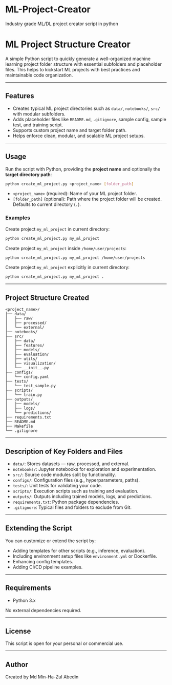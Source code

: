 # ML-Project-Creator
Industry grade ML/DL project creator script in python

# ML Project Structure Creator

A simple Python script to quickly generate a well-organized machine learning project folder structure with essential subfolders and placeholder files. This helps to kickstart ML projects with best practices and maintainable code organization.

---

## Features

- Creates typical ML project directories such as `data/`, `notebooks/`, `src/` with modular subfolders.
- Adds placeholder files like `README.md`, `.gitignore`, sample config, sample test, and training script.
- Supports custom project name and target folder path.
- Helps enforce clean, modular, and scalable ML project setups.

---

## Usage

Run the script with Python, providing the **project name** and optionally the **target directory path**:

```bash
python create_ml_project.py <project_name> [folder_path]
````

* `<project_name>` (required): Name of your ML project folder.
* `[folder_path]` (optional): Path where the project folder will be created. Defaults to current directory (`.`).

### Examples

Create project `my_ml_project` in current directory:

```bash
python create_ml_project.py my_ml_project
```

Create project `my_ml_project` inside `/home/user/projects`:

```bash
python create_ml_project.py my_ml_project /home/user/projects
```

Create project `my_ml_project` explicitly in current directory:

```bash
python create_ml_project.py my_ml_project .
```

---

## Project Structure Created

```
<project_name>/
├── data/
│   ├── raw/
│   ├── processed/
│   └── external/
├── notebooks/
├── src/
│   ├── data/
│   ├── features/
│   ├── models/
│   ├── evaluation/
│   ├── utils/
│   ├── visualization/
│   └── __init__.py
├── configs/
│   └── config.yaml
├── tests/
│   └── test_sample.py
├── scripts/
│   └── train.py
├── outputs/
│   ├── models/
│   ├── logs/
│   └── predictions/
├── requirements.txt
├── README.md
├── Makefile
└── .gitignore

```
---

## Description of Key Folders and Files

* `data/`: Stores datasets — raw, processed, and external.
* `notebooks/`: Jupyter notebooks for exploration and experimentation.
* `src/`: Source code modules split by functionality.
* `configs/`: Configuration files (e.g., hyperparameters, paths).
* `tests/`: Unit tests for validating your code.
* `scripts/`: Execution scripts such as training and evaluation.
* `outputs/`: Outputs including trained models, logs, and predictions.
* `requirements.txt`: Python package dependencies.
* `.gitignore`: Typical files and folders to exclude from Git.

---

## Extending the Script

You can customize or extend the script by:

* Adding templates for other scripts (e.g., inference, evaluation).
* Including environment setup files like `environment.yml` or Dockerfile.
* Enhancing config templates.
* Adding CI/CD pipeline examples.

---

## Requirements

* Python 3.x

No external dependencies required.

---

## License

This script is open for your personal or commercial use.

---

## Author

Created by Md Min-Ha-Zul Abedin

